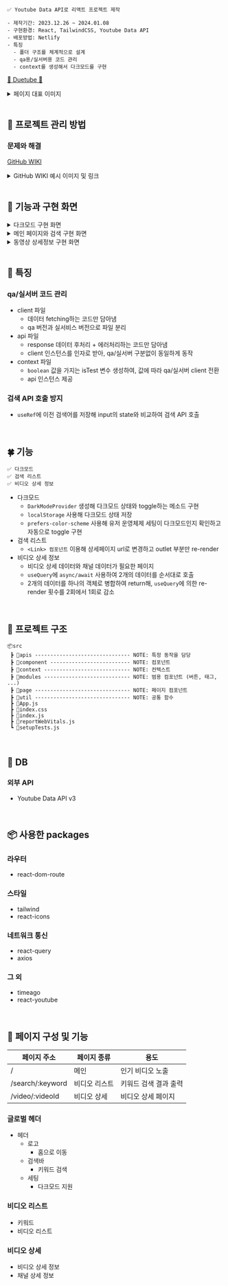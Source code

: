 ```
✅ Youtube Data API로 리액트 프로젝트 제작

- 제작기간: 2023.12.26 ~ 2024.01.08
- 구현환경: React, TailwindCSS, Youtube Data API
- 배포방법: Netlify
- 특징
  - 폴더 구조를 체계적으로 설계
  - qa용/실서버용 코드 관리
  - context를 생성해서 다크모드를 구현
```

[💜 Duetube 💜](https://duetube.netlify.app/)

<details>
<summary>페이지 대표 이미지</summary>

<img width="1680" alt="스크린샷 2024-03-21 오후 3 13 49" src="https://github.com/DuetoPark/react-duetube/assets/69448900/066c06bd-cd2a-4f03-9d86-e02496ddbac7">
<img width="1680" alt="스크린샷 2024-03-21 오후 3 14 14" src="https://github.com/DuetoPark/react-duetube/assets/69448900/99487715-12d9-458e-a79c-e83418557244">
<img width="1680" alt="스크린샷 2024-03-21 오후 3 14 25" src="https://github.com/DuetoPark/react-duetube/assets/69448900/cdb59ad9-cfbc-4805-baae-693d9a3da329">
</details>

<br/>

## 🦄 프로젝트 관리 방법

### 문제와 해결

[GitHub WIKI]()

<details>
<summary>GitHub WIKI 예시 이미지 및 링크</summary>

<img width="1000" alt="스크린샷 2024-03-21 오후 3 45 25" src="https://github.com/DuetoPark/super-super-glue/assets/69448900/c795a2b1-97b6-4979-a74e-646ea4b56979">
</details>

<br/>

## 🧚 기능과 구현 화면

<details>
<summary>다크모드 구현 화면</summary>

https://github.com/DuetoPark/react-duetube/assets/69448900/b034002c-c143-48a2-ba5d-a443f832c009

</details>

<details>
<summary>메인 페이지와 검색 구현 화면</summary>

https://github.com/DuetoPark/react-duetube/assets/69448900/ebdc5c24-b7b9-4520-89ac-09a232985cd3

</details>

<details>
<summary>동영상 상세정보 구현 화면</summary>

https://github.com/DuetoPark/react-duetube/assets/69448900/d8aaeda8-866c-4a73-83ff-866c7059fb3e

</details>

<br/>

## 🚀 특징

### qa/실서버 코드 관리

- client 파일
  - 데이터 fetching하는 코드만 담아냄
  - qa 버전과 실서비스 버전으로 파일 분리
- api 파일
  - response 데이터 후처리 + 에러처리하는 코드만 담아냄
  - client 인스턴스를 인자로 받아, qa/실서버 구분없이 동일하게 동작
- context 파일
  - `boolean` 값을 가지는 isTest 변수 생성하여, 값에 따라 qa/실서버 client 전환
  - api 인스턴스 제공

### 검색 API 호출 방지

- `useRef`에 이전 검색어를 저장해 input의 state와 비교하여 검색 API 호출

<br/>

## 🍀 기능

```
✅ 다크모드
✅ 검색 리스트
✅ 비디오 상세 정보
```

- 다크모드
  - `DarkModeProvider` 생성해 다크모드 상태와 toggle하는 메소드 구현
  - `localStorage` 사용해 다크모드 상태 저장
  - `prefers-color-scheme` 사용해 유저 운영체제 세팅이 다크모드인지 확인하고 자동으로 toggle 구현
- 검색 리스트
  - `<Link> 컴포넌트` 이용해 상세페이지 url로 변경하고 outlet 부분만 re-render
- 비디오 상세 정보
  - 비디오 상세 데이터와 채널 데이터가 필요한 페이지
  - `useQuery`에 `async/await` 사용하여 2개의 데이터를 순서대로 호출
  - 2개의 데이터를 하나의 객체로 병합하여 return해, `useQuery`에 의한 re-render 횟수를 2회에서 1회로 감소

<br/>

## 👀 프로젝트 구조

```
📦src
 ┣ 📂apis ------------------------------- NOTE: 특정 동작을 담당
 ┣ 📂component -------------------------- NOTE: 컴포넌트
 ┣ 📂context ---------------------------- NOTE: 컨텍스트
 ┣ 📂modules ---------------------------- NOTE: 범용 컴포넌트 (버튼, 태그, ...)
 ┣ 📂page ------------------------------- NOTE: 페이지 컴포넌트
 ┣ 📂util ------------------------------- NOTE: 공통 함수
 ┣ 📜App.js
 ┣ 📜index.css
 ┣ 📜index.js
 ┣ 📜reportWebVitals.js
 ┗ 📜setupTests.js
```

<br/>

## 🤩 DB

### 외부 API

- Youtube Data API v3

<br/>

## 📦 사용한 packages

### 라우터

- react-dom-route

### 스타일

- tailwind
- react-icons

### 네트워크 통신

- react-query
- axios

### 그 외

- timeago
- react-youtube

<br/>

## 🎨 페이지 구성 및 기능

| 페이지 주소      | 페이지 종류   | 용도                  |
| ---------------- | ------------- | --------------------- |
| /                | 메인          | 인기 비디오 노출      |
| /search/:keyword | 비디오 리스트 | 키워드 검색 결과 출력 |
| /video/:videoId  | 비디오 상세   | 비디오 상세 페이지    |

### 글로벌 헤더

- 헤더
  - 로고
    - 홈으로 이동
  - 검색바
    - 키워드 검색
  - 세팅
    - 다크모드 지원

### 비디오 리스트

- 키워드
- 비디오 리스트

### 비디오 상세

- 비디오 상세 정보
- 채널 상세 정보

